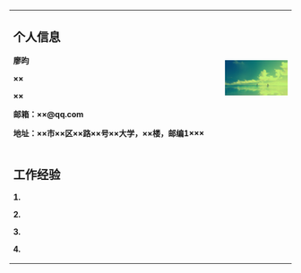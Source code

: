 <table border="0">
  <tr>
    <td width="75%">
      <h2>个人信息</h2>
      <p><b>廖昀</b></p>
      <p><b>××</b></p>
      <p><b>××</b></p>
      <p><b>邮箱：××@qq.com</b></p>
      <p><b>地址：××市××区××路××号××大学，××楼，邮编1×××</b></p>
    </td>
    <td width="25%">
      <img src="/20140714115947_mJavd.jpeg" width="100%">
    </td>
  </tr>
  <tr>
    <td width="75%">
      <h2>工作经验</h2>
      <p><b>1.</b></p>
      <p><b>2.</b></p>
      <p><b>3.</b></p>
      <p><b>4.</b></p>
    </td>
  </tr>
</table>
